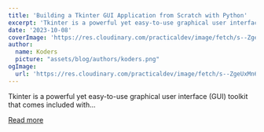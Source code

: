 ```yaml
---
title: 'Building a Tkinter GUI Application from Scratch with Python'
excerpt: 'Tkinter is a powerful yet easy-to-use graphical user interface (GUI) toolkit that comes included with...'
date: '2023-10-08'
coverImage: 'https://res.cloudinary.com/practicaldev/image/fetch/s--ZgeUxMn6--/c_imagga_scale,f_auto,fl_progressive,h_420,q_auto,w_1000/https://dev-to-uploads.s3.amazonaws.com/uploads/articles/c6o6fr9a5lt0fm43qwcf.png'
author:
  name: Koders
  picture: "assets/blog/authors/koders.png"
ogImage:
  url: 'https://res.cloudinary.com/practicaldev/image/fetch/s--ZgeUxMn6--/c_imagga_scale,f_auto,fl_progressive,h_420,q_auto,w_1000/https://dev-to-uploads.s3.amazonaws.com/uploads/articles/c6o6fr9a5lt0fm43qwcf.png'
---
```


Tkinter is a powerful yet easy-to-use graphical user interface (GUI) toolkit that comes included with...

[Read more](https://dev.to/scofieldidehen/building-a-tkinter-gui-application-from-scratch-2lok)
